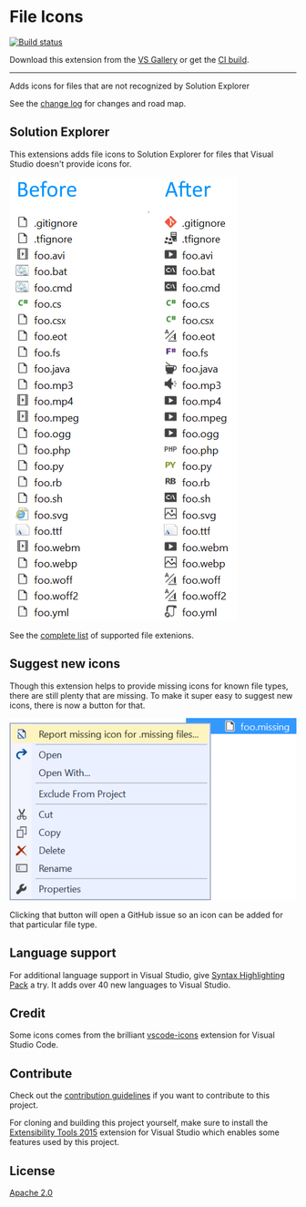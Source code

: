 # File Icons

[![Build status](https://ci.appveyor.com/api/projects/status/3duxejqo9w72ynpw?svg=true)](https://ci.appveyor.com/project/madskristensen/fileicons)

Download this extension from the [VS Gallery](https://visualstudiogallery.msdn.microsoft.com/5e1762e8-a88b-417c-8467-6a65d771cc4e)
or get the [CI build](http://vsixgallery.com/extension/3a7b4930-a5fb-46ec-a9b8-9610c8f953b8/).

---------------------------------------

Adds icons for files that are not recognized by Solution Explorer

See the [change log](CHANGELOG.md) for changes and road map.

## Solution Explorer
This extensions adds file icons to Solution Explorer for files that
Visual Studio doesn't provide icons for.

![Before and After](art/before-after.png)

See the [complete list](FileExtenions.md) of supported file extenions.

## Suggest new icons
Though this extension helps to provide missing icons for known file
types, there are still plenty that are missing. To make it super easy
to suggest new icons, there is now a button for that.

![Report missing icon](art/context-menu.png)

Clicking that button will open a GitHub issue so an icon can be added
for that particular file type.

## Language support
For additional language support in Visual Studio, give [Syntax Highlighting Pack](https://visualstudiogallery.msdn.microsoft.com/d92fd742-bab3-4314-b866-50b871d679ee) a try. It adds over 40 new languages to Visual Studio.

## Credit
Some icons comes from the brilliant
[vscode-icons](https://github.com/robertohuertasm/vscode-icons)
extension for Visual Studio Code.

## Contribute
Check out the [contribution guidelines](.github/CONTRIBUTING.md)
if you want to contribute to this project.

For cloning and building this project yourself, make sure
to install the
[Extensibility Tools 2015](https://visualstudiogallery.msdn.microsoft.com/ab39a092-1343-46e2-b0f1-6a3f91155aa6)
extension for Visual Studio which enables some features
used by this project.

## License
[Apache 2.0](LICENSE)